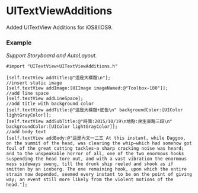 UITextViewAdditions
===================

Added UITextView Additions for iOS8/iOS9.

### Example
*Support Storyboard and AutoLayout.*

`#import "UITextView+UITextViewAdditions.h"`
```objc
[self.textView addTitle:@"這是大標題\n"];
//insert static image
[self.textView addImage:[UIImage imageNamed:@"Toolbox-180"]];
//add line space
[self.textView addLineSpace];
//add title with background color
[self.textView addTitle:@"這是大標題+底色\n" backgroundColor:[UIColor lightGrayColor]];
[self.textView addSubTitle:@"時間:2015/10/19\n地點:民生東路三段\n" backgroundColor:[UIColor lightGrayColor]];
//add body text
[self.textView addBody:@"這是內文一二三 At this instant, while Daggoo, on the summit of the head, was clearing the whip—which had somehow got foul of the great cutting tackles—a sharp cracking noise was heard; and to the unspeakable horror of all, one of the two enormous hooks suspending the head tore out, and with a vast vibration the enormous mass sideways swung, till the drunk ship reeled and shook as if smitten by an iceberg. The one remaining hook, upon which the entire strain now depended, seemed every instant to be on the point of giving way; an event still more likely from the violent motions of the head."];
```
